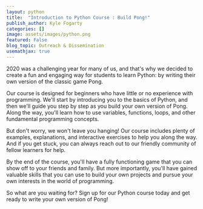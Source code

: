 ```yaml
---
layout: python
title:  "Introduction to Python Course : Build Pong!"
publish_author: Kyle Fogarty
categories: []
image: assets/images/python.png
featured: False
blog_topic: Outreach & Dissemination
usemathjax: true
---
```



2020 was a challenging year for many of us, and that's why we decided to create a fun and engaging way for students to learn Python: by writing their own version of the classic game Pong.

Our course is designed for beginners who have little or no experience with programming. We'll start by introducing you to the basics of Python, and then we'll guide you step by step as you build your own version of Pong. Along the way, you'll learn how to use variables, functions, loops, and other fundamental programming concepts.

But don't worry, we won't leave you hanging! Our course includes plenty of examples, explanations, and interactive exercises to help you along the way. And if you get stuck, you can always reach out to our friendly community of fellow learners for help.

By the end of the course, you'll have a fully functioning game that you can show off to your friends and family. But more importantly, you'll have gained valuable skills that you can use to build your own projects and pursue your own interests in the world of programming.

So what are you waiting for? Sign up for our Python course today and get ready to write your own version of Pong!
